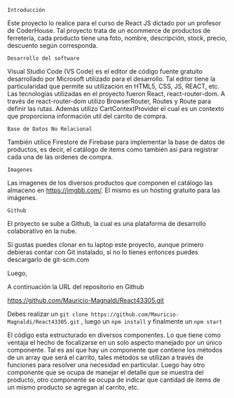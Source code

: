 `Introducción`

Este proyecto lo realice para el curso de React JS dictado por un profesor de CoderHouse.
Tal proyecto trata de un ecommerce de productos de ferretería, cada producto tiene una foto, nombre, descripción, stock, precio, descuento según corresponda.

`Desarrollo del software`

Visual Studio Code (VS Code) es el editor de código fuente gratuito desarrollado por Microsoft utilizado para el desarrollo. Tal editor tiene la particularidad que permite su utilización en HTML5, CSS, JS, REACT, etc.
Las tecnologías utilizadas en el proyecto fueron React, react-router-dom. A través de react-router-dom utilizo BrowserRouter, Routes y Route para definir las rutas.
Además utilizo CartContextProvider el cual es un contexto que proporciona información util del carrito de compra. 

`Base de Datos No Relacional`

También utilice Firestore de Firebase para implementar la base de datos de productos, es decir, el catálogo de items como también así para registrar cada una de las ordenes de compra.

`Imagenes`

Las imagenes de los diversos productos que componen el catálogo las almaceno en https://imgbb.com/. El mismo es un hosting gratuito para las imágenes.

`Github`

El proyecto se sube a Github, la cual es una plataforma de desarrollo colaborativo en la nube. 

Si gustas puedes clonar en tu laptop este proyecto, aunque primero debieras contar con Git instalado, si no lo tienes entonces puedes descargarlo de git-scm.com

Luego,

A continuación la URL del repositorio en Github

https://github.com/Mauricio-Magnaldi/React43305.git

Debes realizar un `git clone https://github.com/Mauricio-Magnaldi/React43305.git` , luego un `npm install` y finalmente un `npm start` 

El código esta estructurado en diversos componentes. Lo que tiene como ventaja el hecho de focalizarse en un solo aspecto manejado por un único componente. Tal es así que hay un componente que contiene los métodos de un array que será el carrito, tales métodos se utilizan a través de funciones para resolver una necesidad en particular. Luego hay otro componente que se ocupa de manejar el detalle que se muestra del producto, otro componente se ocupa de indicar que cantidad de items de un mismo producto se agregan al carrito, etc.
